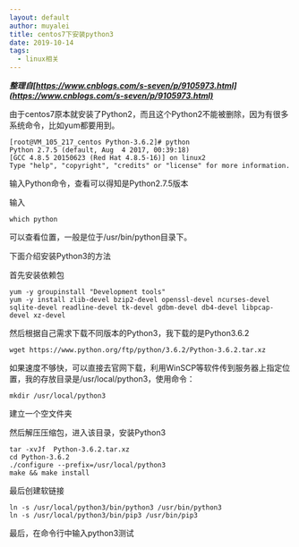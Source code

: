 ```yaml
---
layout: default
author: muyalei
title: centos7下安装python3
date: 2019-10-14
tags:
  - linux相关
---
```



***整理自[https://www.cnblogs.com/s-seven/p/9105973.html](https://www.cnblogs.com/s-seven/p/9105973.html)***


由于centos7原本就安装了Python2，而且这个Python2不能被删除，因为有很多系统命令，比如yum都要用到。

```
[root@VM_105_217_centos Python-3.6.2]# python
Python 2.7.5 (default, Aug  4 2017, 00:39:18)
[GCC 4.8.5 20150623 (Red Hat 4.8.5-16)] on linux2
Type "help", "copyright", "credits" or "license" for more information.
```
输入Python命令，查看可以得知是Python2.7.5版本

输入
```
which python
```
可以查看位置，一般是位于/usr/bin/python目录下。

下面介绍安装Python3的方法

首先安装依赖包
```
yum -y groupinstall "Development tools"
yum -y install zlib-devel bzip2-devel openssl-devel ncurses-devel sqlite-devel readline-devel tk-devel gdbm-devel db4-devel libpcap-devel xz-devel
```
然后根据自己需求下载不同版本的Python3，我下载的是Python3.6.2
```
wget https://www.python.org/ftp/python/3.6.2/Python-3.6.2.tar.xz
```
如果速度不够快，可以直接去官网下载，利用WinSCP等软件传到服务器上指定位置，我的存放目录是/usr/local/python3，使用命令：
```
mkdir /usr/local/python3 
```
建立一个空文件夹

然后解压压缩包，进入该目录，安装Python3

```
tar -xvJf  Python-3.6.2.tar.xz
cd Python-3.6.2
./configure --prefix=/usr/local/python3
make && make install
```
最后创建软链接
``` 
ln -s /usr/local/python3/bin/python3 /usr/bin/python3
ln -s /usr/local/python3/bin/pip3 /usr/bin/pip3
```

最后，在命令行中输入python3测试
